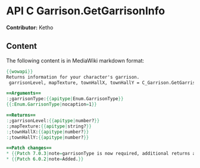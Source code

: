 # API C Garrison.GetGarrisonInfo

**Contributor:** Ketho

## Content

The following content is in MediaWiki markdown format:

```mediawiki
{{wowapi}}
Returns information for your character's garrison.
 garrisonLevel, mapTexture, townHallX, townHallY = C_Garrison.GetGarrisonInfo(garrisonType)

==Arguments==
:;garrisonType:{{apitype|Enum.GarrisonType}}
{{:Enum.GarrisonType|nocaption=1}}

==Returns==
:;garrisonLevel:{{apitype|number?}}
:;mapTexture:{{apitype|string?}}
:;townHallX:{{apitype|number?}}
:;townHallY:{{apitype|number?}}

==Patch changes==
* {{Patch 7.0.3|note=garrisonType is now required, additional returns added.}}
* {{Patch 6.0.2|note=Added.}}
```